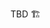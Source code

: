 
TBD 🏗️

<p hidden>
process lifecycle
- process spawns and lives in memory forever until its stopped
- stopped by its parent being stopped, by being stopped manually or by its parent supervision strategy
- when a process is spawned, the init method is called to create the process instance
- when a process is stopped the exit method is called. 
- when a process is restarted, the exit method is first called, and then the init to create a new instance of the process. the handle remains the same though.
</p>